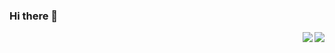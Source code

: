 ### Hi there 👋

<img align="right" src="https://github-readme-stats.vercel.app/api?username=hua-zi&theme=dracula&show_icons=true&icon_color=CE1D2D&text_color=718096&bg_color=ffffff&hide_title=true">
</a>
<!--
<table>
  <tr>
    <td><img src="https://cdn.jsdelivr.net/gh/hua-zi/hua-zi/github-metrics/languages.indepth.svg" alt="languages.indepth" /></td>
    <td><img src="https://cdn.jsdelivr.net/gh/hua-zi/hua-zi/github-metrics/reactions.svg" alt="reactions" /></td>
  </tr>
  <tr>
    <td><img src="https://cdn.jsdelivr.net/gh/hua-zi/hua-zi/github-metrics/followup.indepth.svg" alt="followup.indepth" /></td>
    <td><img src="https://cdn.jsdelivr.net/gh/hua-zi/hua-zi/github-metrics/repositories.pinned.svg" alt="repositories.pinned" /></td>
  </tr>
  <tr>
    <td><img src="https://cdn.jsdelivr.net/gh/hua-zi/hua-zi/github-metrics/wakatime.svg" alt="wakatime" /></td>
    <td><img src="https://cdn.jsdelivr.net/gh/hua-zi/hua-zi/github-metrics/habits.charts.svg" alt="habits.charts" /></td>
  </tr>
  <tr>
    <td><img src="https://cdn.jsdelivr.net/gh/hua-zi/hua-zi/github-metrics/isocalendar.fullyear.svg" alt="isocalendar.fullyear" /></td>
    <td><img src="https://cdn.jsdelivr.net/gh/hua-zi/hua-zi/github-metrics/calendar.full.svg" alt="calendar.full" /></td>
  </tr>
  <tr>
    <td><img src="https://cdn.jsdelivr.net/gh/hua-zi/hua-zi/github-metrics/activity.svg" alt="activity" /></td>
    <td><img src="https://cdn.jsdelivr.net/gh/hua-zi/hua-zi/github-metrics/stackoverflow.svg" alt="stackoverflow" /></td>
  </tr>
  <tr>
    <td><img src="https://cdn.jsdelivr.net/gh/hua-zi/hua-zi/github-metrics/stars.svg" alt="stars" /></td>
    <td><img src="https://cdn.jsdelivr.net/gh/hua-zi/hua-zi/github-metrics/stargazers.chartist.svg" alt="stargazers.chartist" /></td>
  </tr>
</table>
-->

<img align="right" src="https://stats.justsong.cn/api/csdn?id=weixin_51066144">


<!--
**hua-zi/hua-zi** is a ✨ _special_ ✨ repository because its `README.md` (this file) appears on your GitHub profile.

Here are some ideas to get you started:

- 🔭 I’m currently working on ...
- 🌱 I’m currently learning ...
- 👯 I’m looking to collaborate on ...
- 🤔 I’m looking for help with ...
- 💬 Ask me about ...
- 📫 How to reach me: ...
- 😄 Pronouns: ...
- ⚡ Fun fact: ...
-->
